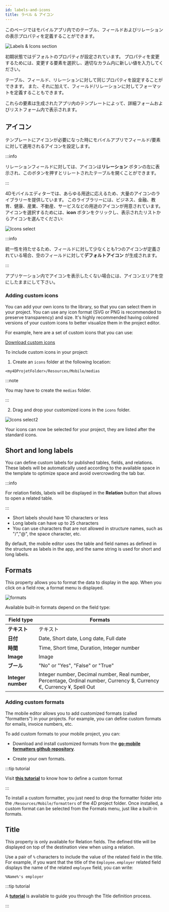 ```yaml
---
id: labels-and-icons
title: ラベル & アイコン
---
```


このページではモバイルアプリ内でのテーブル、フィールドおよびリレーションの表示プロパティを定義することができます。

![Labels & Icons section](img/Labels-&-icons-section-4D-for-iOS.png)

初期状態ではデフォルトのプロパティが設定されています。 プロパティを変更するためには、変更する要素を選択し、適切なカラム内に新しい値を入力してください。

テーブル、フィールド、リレーションに対して同じプロパティを設定することができます。 また、それに加えて、フィールド/リレーションに対してフォーマットを定義することもできます。

これらの要素は生成されたアプリ内のテンプレートによって、詳細フォームおよびリストフォーム内で表示されます。


## アイコン

テンプレートにアイコンが必要になった時にモバイルアプリでフィールド/要素に対して適用されるアイコンを設定します。

:::info

リレーションフィールドに対しては、アイコンは**リレーション** ボタンの左に表示され、このボタンを押すとリレートされたテーブルを開くことができます。

:::

4Dモバイルエディターでは、あらゆる用途に応えるため、大量のアイコンのライブラリーを提供しています。 このライブラリーには、ビジネス、金融、教育、健康、産業、不動産、サービスなどの用途のアイコンが用意されています。 アイコンを選択するためには、**icon** ボタンをクリックし、表示されたリストからアイコンを選んでください:

![Icons select](img/icon-library.png)

:::info

統一性を持たせるため、フィールドに対して少なくとも1つのアイコンが定義されている場合、空のフィールドに対して**デフォルトアイコン** が生成されます。

:::

アプリケーション内でアイコンを表示したくない場合には、アイコンエリアを空にしたままにして下さい。


### Adding custom icons

You can add your own icons to the library, so that you can select them in your project. You can use any icon format (SVG or PNG is recommended to preserve transparency) and size. It's highly recommended having colored versions of your custom icons to better visualize them in the project editor.

For example, here are a set of custom icons that you can use:

<div className="center-button">
<a
  className="button button--primary"
  href="https://github.com/4d-go-mobile/tutorial-CustomIcons/releases/latest/download/tutorial-CustomIcons.zip">
  Download custom icons
</a>
</div>

To include custom icons in your project:

1. Create an `icons` folder at the following location:

```
<my4DProjetFolder>/Resources/Mobile/medias
```

:::note

You may have to create the `medias` folder.

:::

2. Drag and drop your customized icons in the `icons` folder.

![Icons select2](img/mobile-folder-custom-icons.png)

Your icons can now be selected for your project, they are listed after the standard icons.




## Short and long labels

You can define custom labels for published tables, fields, and relations. These labels will be automatically used according to the available space in the template to optimize space and avoid overcrowding the tab bar.

:::info

For relation fields, labels will be displayed in the **Relation** button that allows to open a related table.

:::

- Short labels should have 10 characters or less
- Long labels can have up to 25 characters
- You can use characters that are not allowed in structure names, such as "/","@", the space character, etc.

By default, the mobile editor uses the table and field names as defined in the structure as labels in the app, and the same string is used for short and long labels.


## Formats

This property allows you to format the data to display in the app. When you click on a field row, a format menu is displayed.

![formats](img/formats-menu.png)

Available built-in formats depend on the field type:

| Field type         | Formats                                                                                                                |
| ------------------ | ---------------------------------------------------------------------------------------------------------------------- |
| **テキスト**           | テキスト                                                                                                                   |
| **日付**             | Date, Short date, Long date, Full date                                                                                 |
| **時間**             | Time, Short time, Duration, Integer number                                                                             |
| **Image**          | Image                                                                                                                  |
| **ブール**            | "No" or "Yes", "False" or "True"                                                                                       |
| **Integer number** | Integer number, Decimal number, Real number, Percentage, Ordinal number, Currency $, Currency €, Currency ¥, Spell Out |


### Adding custom formats

The mobile editor allows you to add customized formats (called "formatters") in your projects. For example, you can define custom formats for emails, invoice numbers, etc.

To add custom formats to your mobile project, you can:

- Download and install customized formats from the [**go-mobile formatters github repository**](https://4d-for-ios.github.io/gallery/#/type/formatter/picker/0).

- Create your own formats.

:::tip tutorial

Visit [**this tutorial**](../tutorials/data-formatter/create-data-formatter) to know how to define a custom format

:::

To install a custom formatter, you just need to drop the formatter folder into the `/Resources/Mobile/formatters` of the 4D project folder. Once installed, a custom format can be selected from the Formats menu, just like a built-in formats.


## Title

This property is only available for Relation fields. The defined title will be displayed on top of the destination view when using a relation.

Use a pair of `%` characters to include the value of the related field in the title. For example, if you want that the title of the `Employee.employer` related field displays the name of the related `employee` field, you can write:

```
%Name%'s employer
```

:::tip tutorial

A [**tutorial**](../tutorials/relations/one-to-many-title-definition) is available to guide you through the Title definition process.

:::
